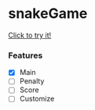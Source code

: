 # snakeGame

[Click to try it!](https://bananarobot5.github.io/snakeGame/index.html)

### Features

- [x] Main
- [ ] Penalty
- [ ] Score
- [ ] Customize
